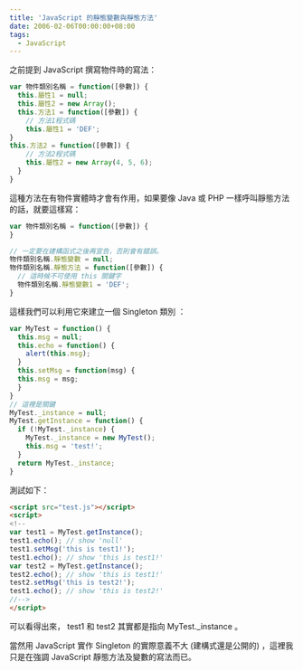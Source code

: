 ```yaml
---
title: 'JavaScript 的靜態變數與靜態方法'
date: 2006-02-06T00:00:00+08:00
tags:
  - JavaScript
---
```


之前提到 JavaScript 撰寫物件時的寫法：

```js
var 物件類別名稱 = function([參數]) {
  this.屬性1 = null;
  this.屬性2 = new Array();
  this.方法1 = function([參數]) {
    // 方法1程式碼
    this.屬性1 = 'DEF';
}
this.方法2 = function([參數]) {
    // 方法2程式碼
    this.屬性2 = new Array(4, 5, 6);
  }
}

```

這種方法在有物件實體時才會有作用，如果要像 Java 或 PHP 一樣呼叫靜態方法的話，就要這樣寫：

<!-- more -->

```js
var 物件類別名稱 = function([參數]) {
}

// 一定要在建構函式之後再宣告，否則會有錯誤。
物件類別名稱.靜態變數 = null;
物件類別名稱.靜態方法 = function([參數]) {
  // 這時候不可使用 this 關鍵字
  物件類別名稱.靜態變數1 = 'DEF';
}

```

這樣我們可以利用它來建立一個 Singleton 類別  ：

```js
var MyTest = function() {
  this.msg = null;
  this.echo = function() {
    alert(this.msg);
  }
  this.setMsg = function(msg) {
  this.msg = msg;
  }
}
// 這裡是關鍵
MyTest._instance = null;
MyTest.getInstance = function() {
  if (!MyTest._instance) {
    MyTest._instance = new MyTest();
    this.msg = 'test!';
  }
  return MyTest._instance;
}

```

測試如下：

```html
<script src="test.js"></script>
<script>
<!--
var test1 = MyTest.getInstance();
test1.echo(); // show 'null'
test1.setMsg('this is test1!');
test1.echo(); // show 'this is test1!'
var test2 = MyTest.getInstance();
test2.echo(); // show 'this is test1!'
test2.setMsg('this is test2!');
test1.echo(); // show 'this is test2!'
//-->
</script>

```

可以看得出來， test1 和 test2 其實都是指向 MyTest._instance 。

當然用 JavaScript 實作 Singleton 的實際意義不大 (建構式還是公開的) ，這裡我只是在強調 JavaScript 靜態方法及變數的寫法而已。
